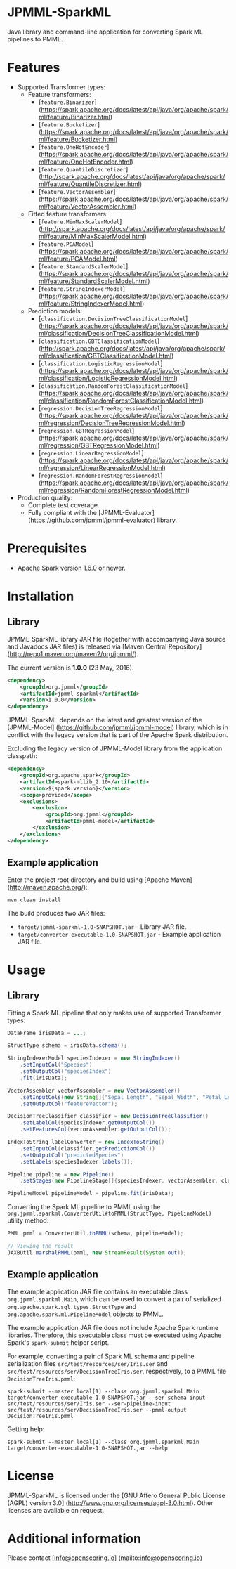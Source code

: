 JPMML-SparkML
=============

Java library and command-line application for converting Spark ML pipelines to PMML.

# Features #

* Supported Transformer types:
  * Feature transformers:
    * [`feature.Binarizer`] (https://spark.apache.org/docs/latest/api/java/org/apache/spark/ml/feature/Binarizer.html)
    * [`feature.Bucketizer`] (https://spark.apache.org/docs/latest/api/java/org/apache/spark/ml/feature/Bucketizer.html)
    * [`feature.OneHotEncoder`] (https://spark.apache.org/docs/latest/api/java/org/apache/spark/ml/feature/OneHotEncoder.html)
    * [`feature.QuantileDiscretizer`] (http://spark.apache.org/docs/latest/api/java/org/apache/spark/ml/feature/QuantileDiscretizer.html)
    * [`feature.VectorAssembler`] (https://spark.apache.org/docs/latest/api/java/org/apache/spark/ml/feature/VectorAssembler.html)
  * Fitted feature transformers:
    * [`feature.MinMaxScalerModel`] (http://spark.apache.org/docs/latest/api/java/org/apache/spark/ml/feature/MinMaxScalerModel.html)
    * [`feature.PCAModel`] (https://spark.apache.org/docs/latest/api/java/org/apache/spark/ml/feature/PCAModel.html)
    * [`feature.StandardScalerModel`] (https://spark.apache.org/docs/latest/api/java/org/apache/spark/ml/feature/StandardScalerModel.html)
    * [`feature.StringIndexerModel`] (https://spark.apache.org/docs/latest/api/java/org/apache/spark/ml/feature/StringIndexerModel.html)
  * Prediction models:
    * [`classification.DecisionTreeClassificationModel`] (https://spark.apache.org/docs/latest/api/java/org/apache/spark/ml/classification/DecisionTreeClassificationModel.html)
    * [`classification.GBTClassificationModel`] (http://spark.apache.org/docs/latest/api/java/org/apache/spark/ml/classification/GBTClassificationModel.html)
    * [`classification.LogisticRegressionModel`] (https://spark.apache.org/docs/latest/api/java/org/apache/spark/ml/classification/LogisticRegressionModel.html)
    * [`classification.RandomForestClassificationModel`] (https://spark.apache.org/docs/latest/api/java/org/apache/spark/ml/classification/RandomForestClassificationModel.html)
    * [`regression.DecisionTreeRegressionModel`] (https://spark.apache.org/docs/latest/api/java/org/apache/spark/ml/regression/DecisionTreeRegressionModel.html)
    * [`regression.GBTRegressionModel`] (https://spark.apache.org/docs/latest/api/java/org/apache/spark/ml/regression/GBTRegressionModel.html)
    * [`regression.LinearRegressionModel`] (https://spark.apache.org/docs/latest/api/java/org/apache/spark/ml/regression/LinearRegressionModel.html)
    * [`regression.RandomForestRegressionModel`] (https://spark.apache.org/docs/latest/api/java/org/apache/spark/ml/regression/RandomForestRegressionModel.html)
* Production quality:
  * Complete test coverage.
  * Fully compliant with the [JPMML-Evaluator] (https://github.com/jpmml/jpmml-evaluator) library.

# Prerequisites #

* Apache Spark version 1.6.0 or newer.

# Installation #

## Library ##

JPMML-SparkML library JAR file (together with accompanying Java source and Javadocs JAR files) is released via [Maven Central Repository] (http://repo1.maven.org/maven2/org/jpmml/).

The current version is **1.0.0** (23 May, 2016).

```xml
<dependency>
	<groupId>org.jpmml</groupId>
	<artifactId>jpmml-sparkml</artifactId>
	<version>1.0.0</version>
</dependency>
```

JPMML-SparkML depends on the latest and greatest version of the [JPMML-Model] (https://github.com/jpmml/jpmml-model) library, which is in conflict with the legacy version that is part of the Apache Spark distribution.

Excluding the legacy version of JPMML-Model library from the application classpath:
```xml
<dependency>
	<groupId>org.apache.spark</groupId>
	<artifactId>spark-mllib_2.10</artifactId>
	<version>${spark.version}</version>
	<scope>provided</scope>
	<exclusions>
		<exclusion>
			<groupId>org.jpmml</groupId>
			<artifactId>pmml-model</artifactId>
		</exclusion>
	</exclusions>
</dependency>
```

## Example application ##

Enter the project root directory and build using [Apache Maven] (http://maven.apache.org/):
```
mvn clean install
```

The build produces two JAR files:
* `target/jpmml-sparkml-1.0-SNAPSHOT.jar` - Library JAR file.
* `target/converter-executable-1.0-SNAPSHOT.jar` - Example application JAR file.

# Usage #

## Library ##

Fitting a Spark ML pipeline that only makes use of supported Transformer types:
```java
DataFrame irisData = ...;

StructType schema = irisData.schema();

StringIndexerModel speciesIndexer = new StringIndexer()
	.setInputCol("Species")
	.setOutputCol("speciesIndex")
	.fit(irisData);

VectorAssembler vectorAssembler = new VectorAssembler()
	.setInputCols(new String[]{"Sepal_Length", "Sepal_Width", "Petal_Length", "Petal_Width"})
	.setOutputCol("featureVector");

DecisionTreeClassifier classifier = new DecisionTreeClassifier()
	.setLabelCol(speciesIndexer.getOutputCol())
	.setFeaturesCol(vectorAssembler.getOutputCol());

IndexToString labelConverter = new IndexToString()
	.setInputCol(classifier.getPredictionCol())
	.setOutputCol("predictedSpecies")
	.setLabels(speciesIndexer.labels());

Pipeline pipeline = new Pipeline()
	.setStages(new PipelineStage[]{speciesIndexer, vectorAssembler, classifier, labelConverter});

PipelineModel pipelineModel = pipeline.fit(irisData);
```

Converting the Spark ML pipeline to PMML using the `org.jpmml.sparkml.ConverterUtil#toPMML(StructType, PipelineModel)` utility method:
```java
PMML pmml = ConverterUtil.toPMML(schema, pipelineModel);

// Viewing the result
JAXBUtil.marshalPMML(pmml, new StreamResult(System.out));
```

## Example application ##

The example application JAR file contains an executable class `org.jpmml.sparkml.Main`, which can be used to convert a pair of serialized `org.apache.spark.sql.types.StructType` and `org.apache.spark.ml.PipelineModel` objects to PMML.

The example application JAR file does not include Apache Spark runtime libraries. Therefore, this executable class must be executed using Apache Spark's `spark-submit` helper script.

For example, converting a pair of Spark ML schema and pipeline serialization files `src/test/resources/ser/Iris.ser` and `src/test/resources/ser/DecisionTreeIris.ser`, respectively, to a PMML file `DecisionTreeIris.pmml`:
```
spark-submit --master local[1] --class org.jpmml.sparkml.Main target/converter-executable-1.0-SNAPSHOT.jar --ser-schema-input src/test/resources/ser/Iris.ser --ser-pipeline-input src/test/resources/ser/DecisionTreeIris.ser --pmml-output DecisionTreeIris.pmml
```

Getting help:
```
spark-submit --master local[1] --class org.jpmml.sparkml.Main target/converter-executable-1.0-SNAPSHOT.jar --help
```

# License #

JPMML-SparkML is licensed under the [GNU Affero General Public License (AGPL) version 3.0] (http://www.gnu.org/licenses/agpl-3.0.html). Other licenses are available on request.

# Additional information #

Please contact [info@openscoring.io] (mailto:info@openscoring.io)
